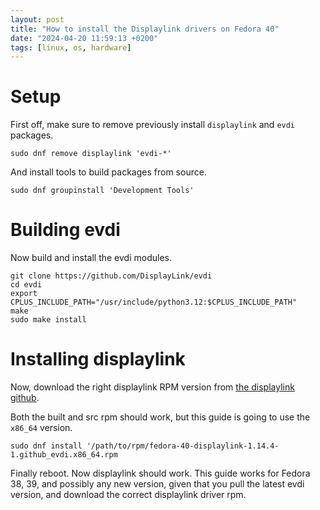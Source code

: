 ```yaml
---
layout: post
title: "How to install the Displaylink drivers on Fedora 40"
date: "2024-04-20 11:59:13 +0200"
tags: [linux, os, hardware]
---
```


# Setup

First off, make sure to remove previously install `displaylink` and `evdi` packages.

```
sudo dnf remove displaylink 'evdi-*'
```

And install tools to build packages from source.

```
sudo dnf groupinstall 'Development Tools'
```

# Building evdi

Now build and install the evdi modules.

```
git clone https://github.com/DisplayLink/evdi
cd evdi
export CPLUS_INCLUDE_PATH="/usr/include/python3.12:$CPLUS_INCLUDE_PATH"
make
sudo make install
```

# Installing displaylink

Now, download the right displaylink RPM version from [the displaylink github](https://github.com/displaylink-rpm/displaylink-rpm/releases).

Both the built and src rpm should work, but this guide is going to use the `x86_64` version.

```
sudo dnf install '/path/to/rpm/fedora-40-displaylink-1.14.4-1.github_evdi.x86_64.rpm
```

Finally reboot. Now displaylink should work. This guide works for Fedora 38, 39, and possibly any new version, given that you pull the latest evdi version, and download the correct displaylink driver rpm.
